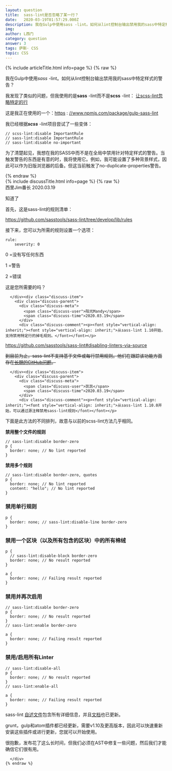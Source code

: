 ```yaml
---
layout: question
title:  sass-lint是否忽略了某一行？
date:   2020-03-19T01:57:29.000Z
description: 我在Gulp中使用sass -lint。如何从lint控制台输出禁用我的sass中特定样式的警告？我发现了类似的问题，但我使用的是sass -lint...
img: 
author: L西门
category: question
answer: 3
tags: 萨斯· CSS
topic: CSS
---
```

<div class="article-root">
  <div class="article">
    {% include articleTitle.html info=page %}
    {% raw %}
    <div class="article-content"><p><font style="vertical-align: inherit;"><font style="vertical-align: inherit;">我在</font><font style="vertical-align: inherit;">Gulp中</font><font style="vertical-align: inherit;">使用</font></font><em><font style="vertical-align: inherit;"><font style="vertical-align: inherit;">sass</font></font></em><font style="vertical-align: inherit;"><font style="vertical-align: inherit;"> -lint。</font><font style="vertical-align: inherit;">如何从lint控制台输出禁用我的sass中特定样式的警告？</font></font></p>

<p><font style="vertical-align: inherit;"><font style="vertical-align: inherit;">我发现了类似的问题，但我使用的是</font></font><strong><font style="vertical-align: inherit;"><font style="vertical-align: inherit;">sass</font></font></strong><font style="vertical-align: inherit;"><font style="vertical-align: inherit;"> -lint而不是</font></font><strong><font style="vertical-align: inherit;"><font style="vertical-align: inherit;">scss</font></font></strong><font style="vertical-align: inherit;"><font style="vertical-align: inherit;"> -lint： 
 </font></font><a href="https://stackoverflow.com/questions/32833542/having-scss-lint-ignore-a-particular-line"><font style="vertical-align: inherit;"><font style="vertical-align: inherit;">让scss-lint忽略特定的行</font></font></a></p>

<p><font style="vertical-align: inherit;"><font style="vertical-align: inherit;">这是我正在使用的一个：</font><a href="https://www.npmjs.com/package/gulp-sass-lint" rel="noreferrer"><font style="vertical-align: inherit;">https</font></a><font style="vertical-align: inherit;"> : </font></font><a href="https://www.npmjs.com/package/gulp-sass-lint" rel="noreferrer"><font style="vertical-align: inherit;"><font style="vertical-align: inherit;">//www.npmjs.com/package/gulp-sass-lint</font></font></a></p>

<p><font style="vertical-align: inherit;"><font style="vertical-align: inherit;">我已经根据</font></font><strong><em><font style="vertical-align: inherit;"><font style="vertical-align: inherit;">scss</font></font></em></strong><font style="vertical-align: inherit;"><font style="vertical-align: inherit;"> -lint项目</font><font style="vertical-align: inherit;">尝试了一些变体</font><font style="vertical-align: inherit;">：</font></font></p>

<pre><code>// scss-lint:disable ImportantRule<font></font>
// sass-lint:disable ImportantRule<font></font>
// sass-lint:disable no-important<font></font>
</code></pre>

<p><font style="vertical-align: inherit;"><font style="vertical-align: inherit;">为了清楚起见，我想在我的SASS中而不是在全局中禁用针对特定样式的警告。</font><font style="vertical-align: inherit;">当触发警告的东西是有意的时，我将使用它。</font><font style="vertical-align: inherit;">例如，我可能设置了多种背景样式，因此可以作为旧版浏览器的后备。</font><font style="vertical-align: inherit;">但这当前触发了no-duplicate-properties警告。</font></font></p></div>
    {% endraw %}
  </div>

  <div class="discuss-wrapper">
    {% include discussTitle.html info=page %}
    {% raw %}
    <div class="discuss-item">
        <div class="discuss-parent">
          <div class="discuss-meta">
            <span class="discuss-user">西里Jim番长</span>
            <span class="discuss-time">2020.03.19</span>
          </div>
          <div class="discuss-comment"><p><font style="vertical-align: inherit;"><font style="vertical-align: inherit;">知道了</font></font></p>

<p><font style="vertical-align: inherit;"><font style="vertical-align: inherit;">首先，这是sass-lint的规则清单：</font></font></p>

<p><a href="https://github.com/sasstools/sass-lint/tree/develop/lib/rules" rel="nofollow"><font style="vertical-align: inherit;"><font style="vertical-align: inherit;">https://github.com/sasstools/sass-lint/tree/develop/lib/rules</font></font></a></p>

<p><font style="vertical-align: inherit;"><font style="vertical-align: inherit;">接下来，您可以为所需的规则设置一个选项：</font></font></p>

<pre><code>rule:<font></font>
    severity: 0<font></font>
</code></pre>

<p><font style="vertical-align: inherit;"><font style="vertical-align: inherit;">0 =没有写任何东西</font></font></p>

<p><font style="vertical-align: inherit;"><font style="vertical-align: inherit;">1 =警告</font></font></p>

<p><font style="vertical-align: inherit;"><font style="vertical-align: inherit;">2 =错误</font></font></p>

<p><font style="vertical-align: inherit;"><font style="vertical-align: inherit;">这是您所需要的吗？</font></font></p></div>
        </div>
        
      </div><div class="discuss-item">
        <div class="discuss-parent">
          <div class="discuss-meta">
            <span class="discuss-user">阳光Mandy</span>
            <span class="discuss-time">2020.03.19</span>
          </div>
          <div class="discuss-comment"><p><font style="vertical-align: inherit;"><font style="vertical-align: inherit;">从sass-lint 1.10开始，支持禁用特定行的掉毛规则。</font></font></p>

<p><a href="https://github.com/sasstools/sass-lint#disabling-linters-via-source" rel="nofollow noreferrer"><font style="vertical-align: inherit;"><font style="vertical-align: inherit;">https://github.com/sasstools/sass-lint#disabling-linters-via-source</font></font></a></p>

<p><strike><font style="vertical-align: inherit;"><font style="vertical-align: inherit;">到目前为止，sass-lint不支持基于文件或每行禁用规则。</font><font style="vertical-align: inherit;">他们在</font><font style="vertical-align: inherit;">跟踪该功能</font><font style="vertical-align: inherit;">方面存在</font></font><a href="https://github.com/sasstools/sass-lint/issues/70" rel="nofollow noreferrer"><font style="vertical-align: inherit;"><font style="vertical-align: inherit;">长期的GitHub问题</font></font></a><font style="vertical-align: inherit;"><font style="vertical-align: inherit;">。</font></font></strike></p></div>
        </div>
        
      </div><div class="discuss-item">
        <div class="discuss-parent">
          <div class="discuss-meta">
            <span class="discuss-user">凯凯</span>
            <span class="discuss-time">2020.03.19</span>
          </div>
          <div class="discuss-comment"><p><font style="vertical-align: inherit;"><font style="vertical-align: inherit;">从sass-lint 1.10.0开始，可以通过源注释禁用sass-lint规则</font></font></p>

<p><font style="vertical-align: inherit;"><font style="vertical-align: inherit;">下面是此方法的不同排列，故意与以前的scss-lint方法几乎相同。</font></font></p>

<p><strong><font style="vertical-align: inherit;"><font style="vertical-align: inherit;">禁用整个文件的规则</font></font></strong></p>

<pre><code>// sass-lint:disable border-zero<font></font>
p {<font></font>
  border: none; // No lint reported<font></font>
}<font></font>
</code></pre>

<p><strong><font style="vertical-align: inherit;"><font style="vertical-align: inherit;">禁用多个规则</font></font></strong></p>

<pre><code>// sass-lint:disable border-zero, quotes<font></font>
p {<font></font>
  border: none; // No lint reported<font></font>
  content: "hello"; // No lint reported<font></font>
}<font></font>
</code></pre>

<h3><font style="vertical-align: inherit;"><font style="vertical-align: inherit;">禁用单行规则</font></font></h3>

<pre><code>p {<font></font>
  border: none; // sass-lint:disable-line border-zero<font></font>
}<font></font>
</code></pre>

<h3><font style="vertical-align: inherit;"><font style="vertical-align: inherit;">禁用一个区块（以及所有包含的区块）中的所有棉绒</font></font></h3>

<pre><code>p {<font></font>
  // sass-lint:disable-block border-zero<font></font>
  border: none; // No result reported<font></font>
}<font></font>
<font></font>
a {<font></font>
  border: none; // Failing result reported<font></font>
}<font></font>
</code></pre>

<h3><font style="vertical-align: inherit;"><font style="vertical-align: inherit;">禁用并再次启用</font></font></h3>

<pre><code>// sass-lint:disable border-zero<font></font>
p {<font></font>
  border: none; // No result reported<font></font>
}<font></font>
// sass-lint:enable border-zero<font></font>
<font></font>
a {<font></font>
  border: none; // Failing result reported<font></font>
}<font></font>
</code></pre>

<h3><font style="vertical-align: inherit;"><font style="vertical-align: inherit;">禁用/启用所有Linter</font></font></h3>

<pre><code>// sass-lint:disable-all<font></font>
p {<font></font>
  border: none; // No result reported<font></font>
}<font></font>
// sass-lint:enable-all<font></font>
<font></font>
a {<font></font>
  border: none; // Failing result reported<font></font>
}<font></font>
</code></pre>

<p><font style="vertical-align: inherit;"><font style="vertical-align: inherit;">sass-lint </font></font><a href="https://github.com/sasstools/sass-lint#disabling-linters-via-source" rel="noreferrer"><font style="vertical-align: inherit;"><font style="vertical-align: inherit;">自述文件</font></font></a><font style="vertical-align: inherit;"><font style="vertical-align: inherit;">包含所有详细信息，并且</font></font><a href="https://github.com/sasstools/sass-lint/blob/develop/docs/toggle-rules-in-src.md" rel="noreferrer"><font style="vertical-align: inherit;"><font style="vertical-align: inherit;">文档</font></font></a><font style="vertical-align: inherit;"><font style="vertical-align: inherit;">也已更新。</font></font></p>

<p><font style="vertical-align: inherit;"><font style="vertical-align: inherit;">grunt，gulp和atom插件都已经更新，需要v1.10及更高版本，因此可以快速重新安装这些插件或进行更新，您就可以开始使用。</font></font></p>

<p><font style="vertical-align: inherit;"><font style="vertical-align: inherit;">很抱歉，发布花了这么长时间，但我们必须在AST中修复一些问题，然后我们才能确信它们很有用。</font></font></p></div>
        </div>
        
      </div>
    {% endraw %}
  </div>
<div>
